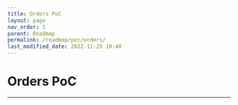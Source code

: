 ```yaml
---
title: Orders PoC
layout: page
nav_order: 1
parent: Roadmap
permalink: /roadmap/poc/orders/
last_modified_date: 2022-11-25 10:40
---
```


# Orders PoC

----------------

